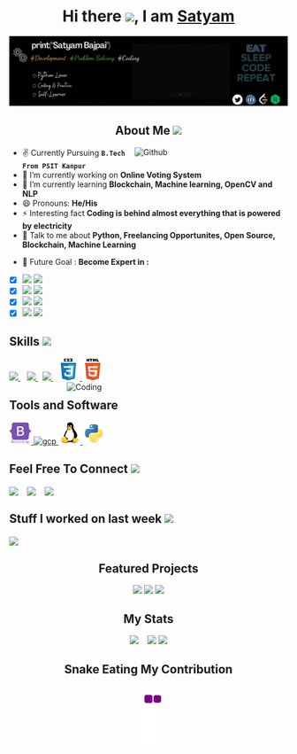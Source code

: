 <h1 align=center>Hi there <img src="https://raw.githubusercontent.com/MartinHeinz/MartinHeinz/master/wave.gif" width=30px>, I am <a href="https://bio.link/satyam007">Satyam</a></h3>
<img src="https://github.com/Satyam-bajpai007/Satyam-bajpai007/blob/main/VIG/Banner%20(1).gif" >

<h2 align=center > About Me <img src = "https://media2.giphy.com/media/6n6N2o22gKVeDQDGy8/200w.webp?cid=ecf05e47rhmu4ynnczx5p26hnzx6m91hxbpn7wa1touscdug&rid=200w.webp&ct=s" width = 60px position=relative> </h2>

<img width="55%" align="right" alt="Github" src="https://raw.githubusercontent.com/onimur/.github/master/.resources/git-header.svg" />

- ✌️ Currently Pursuing **`B.Tech From PSIT Kanpur`**
- 🔭 I’m currently working on **Online Voting System** 
- 🌱 I’m currently learning **Blockchain, Machine learning, OpenCV and NLP**
- 😄 Pronouns: **He/His**
- ⚡ Interesting fact **Coding is behind almost everything that is powered by electricity**
- 💬 Talk to me about **Python, Freelancing Opportunites, Open Source, Blockchain, Machine Learning**
<!-- - 👯 I’m looking to collaborate on  -->

- 🎯 Future Goal : **Become Expert in :** 

- [x] ![](https://img.shields.io/badge/Python-%7C-0%2C%2022%2C%20100) ![](https://img.shields.io/badge/Android_Developer-%7C-brown)
- [x] ![](https://img.shields.io/badge/Machine_Learning-%7C-violet) ![](https://img.shields.io/badge/Web_Development-%7C-indigo) 
- [x] ![](https://img.shields.io/badge/BlockChain-%7C-yellow) ![](https://img.shields.io/badge/DS&Algo-%7C-pink)
- [x] ![](https://img.shields.io/badge/OpenCV-%7C-yellow) ![](https://img.shields.io/badge/NLP-%7C-pink) <br/>

<h2> Skills <img src = "https://media2.giphy.com/media/QssGEmpkyEOhBCb7e1/giphy.gif?cid=ecf05e47a0n3gi1bfqntqmob8g9aid1oyj2wr3ds3mg700bl&rid=giphy.gif" width = 32px> </h2>
<a href= https://github.com/Satyam-bajpai007?tab=repositories&q=&type=&language=python&sort= > <img width ='32px' src ='https://raw.githubusercontent.com/rahulbanerjee26/githubAboutMeGenerator/main/icons/python.svg'> </a>&nbsp&nbsp
<a href= https://github.com/Satyam-bajpai007?tab=repositories&q=&type=&language=cpp&sort= > <img width ='32px' src ='https://raw.githubusercontent.com/rahulbanerjee26/githubAboutMeGenerator/main/icons/cpp.svg'> </a>&nbsp
<!-- <a href= https://github.com/Nitin-Diwakar?tab=repositories&q=&type=&language=behance&sort= > <img width ='32px' src ='https://raw.githubusercontent.com/rahulbanerjee26/githubAboutMeGenerator/main/icons/behance.svg'> </a> -->
<!-- <a href= https://github.com/Nitin-Diwakar?tab=repositories&q=&type=&language=figma&sort= > <img width ='32px' src ='https://raw.githubusercontent.com/rahulbanerjee26/githubAboutMeGenerator/main/icons/figma.svg'> </a>&nbsp -->
<!-- <a href= https://github.com/Nitin-Diwakar?tab=repositories&q=&type=&language=leet-code&sort= > <img width ='32px' src ='https://raw.githubusercontent.com/rahulbanerjee26/githubAboutMeGenerator/main/icons/leet-code.svg'> </a>&nbsp -->
<a href= https://github.com/Satyam-bajpai007?tab=repositories&q=&type=&language=opencv&sort= > <img width ='32px' src ='https://raw.githubusercontent.com/rahulbanerjee26/githubAboutMeGenerator/main/icons/opencv.svg'> </a>&nbsp
<a href= https://github.com/Satyam-bajpai007?tab=repositories&q=&type=&language=photoshop&sort= ></a><a href="https://www.w3schools.com/css/" target="_blank"> <img src="https://raw.githubusercontent.com/devicons/devicon/master/icons/css3/css3-original-wordmark.svg" alt="css3" width="40" height="40"/> </a><a href="https://www.w3.org/html/" target="_blank"> <img src="https://raw.githubusercontent.com/devicons/devicon/master/icons/html5/html5-original-wordmark.svg" alt="html5" width="40" height="40"/> </a>
<img align="right" alt="Coding" width="400" src="https://media.giphy.com/media/SWoSkN6DxTszqIKEqv/giphy.gif">

  
  <h2> Tools and Software </h2>
 <p align="left"> <a href="https://getbootstrap.com" target="_blank"> <img src="https://raw.githubusercontent.com/devicons/devicon/master/icons/bootstrap/bootstrap-plain-wordmark.svg" alt="bootstrap" width="40" height="40"/> </a> <a href="https://www.cprogramming.com/" target="_blank"> <a href="https://cloud.google.com" target="_blank"> <img src="https://www.vectorlogo.zone/logos/google_cloud/google_cloud-icon.svg" alt="gcp" width="40" height="40"/> </a> <a href="https://www.linux.org/" target="_blank"> <img src="https://raw.githubusercontent.com/devicons/devicon/master/icons/linux/linux-original.svg" alt="linux" width="40" height="40"/> </a> <a href="https://github.com/Satyam-bajpai007" target="_blank"> <img src="https://raw.githubusercontent.com/devicons/devicon/master/icons/python/python-original.svg" alt="python" width="40" height="40"/> </a> 
</p>

<h2>Feel Free To Connect <img src='https://raw.githubusercontent.com/ShahriarShafin/ShahriarShafin/main/Assets/handshake.gif' width="100px"> </h2>
<a href = 'https://www.linkedin.com/in/satyam-bajpai-885a731a9'> <img width = '32px' align= 'center' src="https://raw.githubusercontent.com/rahulbanerjee26/githubAboutMeGenerator/main/icons/linked-in-alt.svg"/></a>&nbsp &nbsp
<a href = 'https://twitter.com/SatyamB95964122'> <img width = '32px' align= 'center' src="https://raw.githubusercontent.com/rahulbanerjee26/githubAboutMeGenerator/main/icons/twitter.svg"/></a> &nbsp&nbsp
<a href = 'satyamjarvis007'> <img width = '32px' align= 'center' src="https://raw.githubusercontent.com/rahulbanerjee26/githubAboutMeGenerator/main/icons/medium.svg"/></a> &nbsp&nbsp

<h2> Stuff I worked on last week  <img src = "https://media1.giphy.com/media/JZ40cnfnN11KycrvMF/giphy.gif?cid=ecf05e47a0n3gi1bfqntqmob8g9aid1oyj2wr3ds3mg700bl&rid=giphy.gif" width = 70px> </h2>
<a href="https://github.com/anuraghazra/github-readme-stats">
<img align="center" src="https://github-readme-stats.vercel.app/api/wakatime?username=@satyambajpai&compact=True"/>
</a>

<h2 align=center > Featured Projects </h2>
<div align=center>
<a href="https://github.com/Iamtripathisatyam/Mini_Assistant"><img  src="https://github-readme-stats.vercel.app/api/pin/?username=Satyam-bajpai007&repo=Book_Recommendation_Sysyem&show_icons=true&theme=omni&cache_seconds=30&hide_border=true"  /></a>
<a href="https://github.com/Iamtripathisatyam/Mini_Assistant"><img  src="https://github-readme-stats.vercel.app/api/pin/?username=Satyam-bajpai007&repo=Face_Mask_Detection&show_icons=true&theme=omni&cache_seconds=30&hide_border=true"  /></a>
<a href="https://github.com/Iamtripathisatyam/Mini_Assistant"><img  src="https://github-readme-stats.vercel.app/api/pin/?username=Satyam-bajpai007&repo=Movie-Recommendation-System&show_icons=true&theme=omni&cache_seconds=30&hide_border=true"  /></a>
</div>

<h2 align=center > My Stats </h2>

<div align=center>
<img width="44%" src="https://github-readme-stats.vercel.app/api?username=Satyam-bajpai007&theme=react&cache_seconds=30&hide_border=truek"/>&nbsp;&nbsp;&nbsp;
  <img width="44%" src="https://github-readme-streak-stats.herokuapp.com/?user=Satyam-bajpai007&theme=react&cache_seconds=30&hide_border=true"/>
<img src="https://github-profile-summary-cards.vercel.app/api/cards/profile-details?username=Satyam-bajpai007&theme=dracula"/>
</div>

<h2 align=center > Snake Eating My Contribution </h2>

 <div align=center>
  <img src=https://github.com/Satyam-bajpai007/Satyam-bajpai007/blob/output/github-contribution-grid-snake.gif>
 </div>
 
